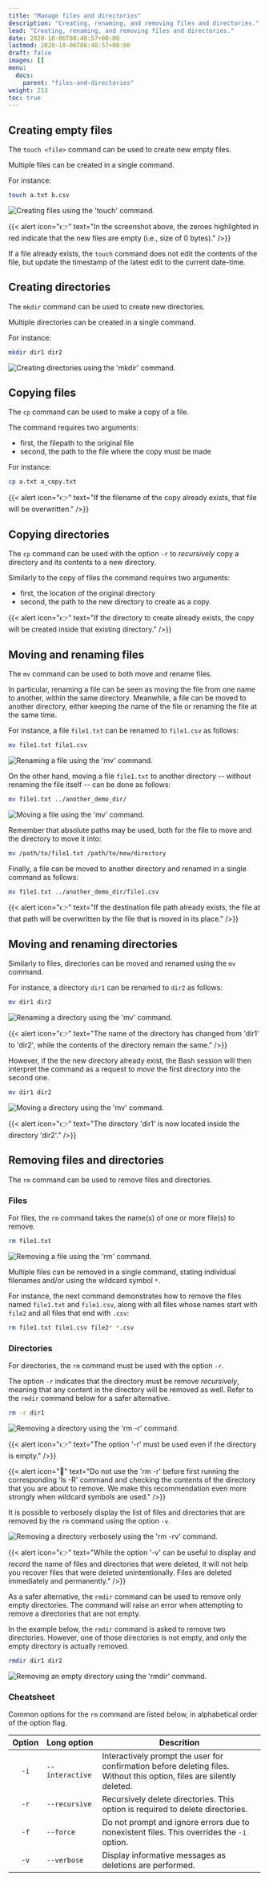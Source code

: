 ```yaml
---
title: "Manage files and directories"
description: "Creating, renaming, and removing files and directories."
lead: "Creating, renaming, and removing files and directories."
date: 2020-10-06T08:48:57+00:00
lastmod: 2020-10-06T08:48:57+00:00
draft: false
images: []
menu:
  docs:
    parent: "files-and-directories"
weight: 213
toc: true
---
```


## Creating empty files

The `touch <file>` command can be used to create new empty files.

Multiple files can be created in a single command.

For instance:

```bash
touch a.txt b.csv
```

![Creating files using the 'touch' command.](touch.png)

{{< alert icon="👉" text="In the screenshot above, the zeroes highlighted in red indicate that the new files are empty (i.e., size of 0 bytes)." />}}

If a file already exists, the `touch` command does not edit the contents of the file,
but update the timestamp of the latest edit to the current date-time.

## Creating directories

The `mkdir` command can be used to create new directories.

Multiple directories can be created in a single command.

For instance:

```bash
mkdir dir1 dir2
```

![Creating directories using the 'mkdir' command.](mkdir.png)

## Copying files

The `cp` command can be used to make a copy of a file.

The command requires two arguments:

- first, the filepath to the original file
- second, the path to the file where the copy must be made

For instance:

```bash
cp a.txt a_copy.txt
```

{{< alert icon="👉" text="If the filename of the copy already exists, that file will be overwritten." />}}

## Copying directories

The `cp` command can be used with the option `-r` to _recursively_ copy a directory
and its contents to a new directory.

Similarly to the copy of files the command requires two arguments:

- first, the location of the original directory
- second, the path to the new directory to create as a copy.

{{< alert icon="👉" text="If the directory to create already exists, the copy will be created inside that existing directory." />}}

## Moving and renaming files

The `mv` command can be used to both move and rename files.

In particular, renaming a file can be seen as moving the file from one name to another,
within the same directory.
Meanwhile, a file can be moved to another directory, either keeping the name of the file
or renaming the file at the same time.

For instance, a file `file1.txt` can be renamed to `file1.csv` as follows:

```bash
mv file1.txt file1.csv
```

![Renaming a file using the 'mv' command.](mv-rename.png)

On the other hand, moving a file `file1.txt` to another directory
-- without renaming the file itself --
can be done as follows:

```bash
mv file1.txt ../another_demo_dir/
```

![Moving a file using the 'mv' command.](mv-move.png)

Remember that absolute paths may be used, both for the file to move
and the directory to move it into:

```bash
mv /path/to/file1.txt /path/to/new/directory
```

Finally, a file can be moved to another directory and renamed
in a single command as follows:

```bash
mv file1.txt ../another_demo_dir/file1.csv
```

{{< alert icon="👉" text="If the destination file path already exists, the file at that path will be overwritten by the file that is moved in its place." />}}

## Moving and renaming directories

Similarly to files, directories can be moved and renamed using the `mv` command.

For instance, a directory `dir1` can be renamed to `dir2` as follows:

```bash
mv dir1 dir2
```

![Renaming a directory using the 'mv' command.](mv-dir-rename.png)

{{< alert icon="👉" text="The name of the directory has changed from 'dir1' to 'dir2', while the contents of the directory remain the same." />}}

However, if the the new directory already exist, the Bash session
will then interpret the command as a request to _move_ the first directory
into the second one.

```bash
mv dir1 dir2
```

![Moving a directory using the 'mv' command.](mv-dir-move.png)

{{< alert icon="👉" text="The directory 'dir1' is now located inside the directory 'dir2'." />}}

## Removing files and directories

The `rm` command can be used to remove files and directories.

### Files

For files, the `rm` command takes the name(s) of one or more file(s)
to remove.

```bash
rm file1.txt
```

![Removing a file using the 'rm' command.](rm-file.png)

Multiple files can be removed in a single command,
stating individual filenames and/or using the wildcard symbol `*`.

For instance, the next command demonstrates how to remove
the files named `file1.txt` and `file1.csv`,
along with all files whose names start with `file2`
and all files that end with `.csv`:

```bash
rm file1.txt file1.csv file2* *.csv
```

### Directories

For directories, the `rm` command must be used with the option `-r`.

The option `-r` indicates that the directory must be remove _recursively_,
meaning that any content in the directory will be removed as well.
Refer to the `rmdir` command below for a safer alternative.

```bash
rm -r dir1
```

![Removing a directory using the 'rm -r' command.](rm-r-dir.png)

{{< alert icon="👉" text="The option '-r' must be used even if the directory is empty." />}}

{{< alert icon="🛑" text="Do not use the 'rm -r' before first running the corresponding 'ls -R' command and checking the contents of the directory that you are about to remove. We make this recommendation even more strongly when wildcard symbols are used." />}}

It is possible to verbosely display the list of files and directories that are removed
by the `rm` command using the option `-v`.

![Removing a directory verbosely using the 'rm -rv' command.](rm-rv-dir.png)

{{< alert icon="👉" text="While the option '-v' can be useful to display and record the name of files and directories that were deleted, it will not help you recover files that were deleted unintentionally. Files are deleted immediately and permanently." />}}

As a safer alternative, the `rmdir` command can be used to remove only empty directories.
The command will raise an error when attempting to remove a directories that are not empty.

In the example below, the `rmdir` command is asked to remove two directories.
However, one of those directories is not empty, and only the empty directory is
actually removed.

```bash
rmdir dir1 dir2
```

![Removing an empty directory using the 'rmdir' command.](rmdir.png)

### Cheatsheet

Common options for the `rm` command are listed below,
in alphabetical order of the option flag.

| Option | Long option | Descrition |
|:------:|:----------- | ---------- |
|  `-i`  | `--interactive` | Interactively prompt the user for confirmation before deleting files. Without this option, files are silently deleted. |
|  `-r`  | `--recursive` | Recursively delete directories. This option is required to delete directories. |
|  `-f`  | `--force`   | Do not prompt and ignore errors due to nonexistent files. This overrides the `-i` option. |
|  `-v`  | `--verbose` | Display informative messages as deletions are performed. |

<!-- Link definitions -->

[gnu-emacs-reference-card]: https://www.gnu.org/software/emacs/refcards/pdf/refcard.pdf
